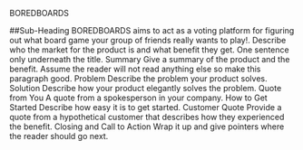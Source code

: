 BOREDBOARDS

##Sub-Heading
BOREDBOARDS aims to act as a voting platform for figuring out what board game your group of friends really wants to play!.
Describe who the market for the product is and what benefit they get. One sentence only underneath the title.
Summary
Give a summary of the product and the benefit. Assume the reader will not read anything else so make this paragraph good.
Problem
Describe the problem your product solves.
Solution
Describe how your product elegantly solves the problem.
Quote from You
A quote from a spokesperson in your company.
How to Get Started
Describe how easy it is to get started.
Customer Quote
Provide a quote from a hypothetical customer that describes how they experienced the benefit.
Closing and Call to Action
Wrap it up and give pointers where the reader should go next.